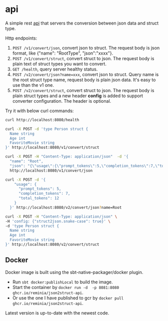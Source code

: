 # api

A simple rest [api](src/main/scala/json2struct/api/Server.scala) that servers the conversion between json data and struct type.

Http endpoints:

1. `POST /v1/convert/json`, convert json to struct. The request body is json format,
 like {"name": "RootType", "json":"xxxx"}.
2. `POST /v1/convert/struct`, convert struct to json. The request body is plain text of struct types you want to convert.
3. `GET /health`, query server healthy status.
4. `POST /v2/convert/json?name=xxx`, convert json to struct. Query name is the root struct type name,
request body is plain json data. It's easy to use than the v1 one.
5. `POST /v2/convert/struct`, convert struct to json. The request body is plain struct types and a new header **config**
is added to support converter configuration. The header is optional.

Try it with below curl commands:

```bash
curl http://localhost:8080/health

curl -X POST -d 'type Person struct {
  Name string
  Age int
  FavoriteMovie string
}' http://localhost:8080/v1/convert/struct

curl -X POST -H "Content-Type: application/json"  -d '{
  "name": "Root",
  "json": "{\"usage\":{\"prompt_tokens\":5,\"completion_tokens\":7,\"total_tokens\":12}}"}' \
  http://localhost:8080/v1/convert/json

curl -X POST -d '{
    "usage": {
      "prompt_tokens": 5,
      "completion_tokens": 7,
      "total_tokens": 12
    }
  }' http://localhost:8080/v2/convert/json?name=Root

curl -X POST -H "Content-Type: application/json" \
-H 'config: {"struct2json.snake-case": true}' \
-d 'type Person struct {
  Name string
  Age int
  FavoriteMovie string
}' http://localhost:8080/v2/convert/struct
```

## Docker
Docker image is built using the sbt-native-packager/docker plugin.
* Run `sbt docker:publishLocal` to build the image.
* Start the container by `docker run -d  -p 8081:8080 ghcr.io/reminia/json2struct-api`.
* Or use the one I have published to gcr by `docker pull ghcr.io/reminia/json2struct-api`.

Latest version is up-to-date with the newest code.
